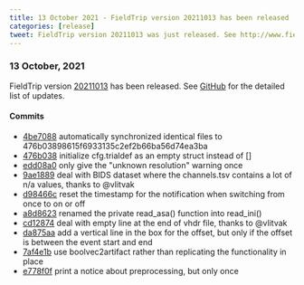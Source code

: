 ```yaml
---
title: 13 October 2021 - FieldTrip version 20211013 has been released
categories: [release]
tweet: FieldTrip version 20211013 was just released. See http://www.fieldtriptoolbox.org/#13-october-2021
---
```


### 13 October, 2021

FieldTrip version [20211013](http://github.com/fieldtrip/fieldtrip/releases/tag/20211013) has been released.
See [GitHub](https://github.com/fieldtrip/fieldtrip/compare/20211008...20211013) for the detailed list of updates.

#### Commits

- [4be7088](http://github.com/fieldtrip/fieldtrip/commit/4be7088) automatically synchronized identical files to 476b03898615f6933135c2ef2b66ba56d74ea3ba
- [476b038](http://github.com/fieldtrip/fieldtrip/commit/476b038) initialize cfg.trialdef as an empty struct instead of []
- [edd08a0](http://github.com/fieldtrip/fieldtrip/commit/edd08a0) only give the "unknown resolution" warning once
- [9ae1889](http://github.com/fieldtrip/fieldtrip/commit/9ae1889) deal with BIDS dataset where the channels.tsv contains a lot of n/a values, thanks to @vlitvak
- [d98466c](http://github.com/fieldtrip/fieldtrip/commit/d98466c) reset the timestamp for the notification when switching from once to on or off
- [a8d8623](http://github.com/fieldtrip/fieldtrip/commit/a8d8623) renamed the private read_asa() function into read_ini()
- [cd12874](http://github.com/fieldtrip/fieldtrip/commit/cd12874) deal with empty line at the end of vhdr file, thanks to @vlitvak
- [da875aa](http://github.com/fieldtrip/fieldtrip/commit/da875aa) add a vertical line in the box for the offset, but only if the offset is between the event start and end
- [7af4e1b](http://github.com/fieldtrip/fieldtrip/commit/7af4e1b) use boolvec2artifact rather than replicating the functionality in place
- [e778f0f](http://github.com/fieldtrip/fieldtrip/commit/e778f0f) print a notice about preprocessing, but only once
